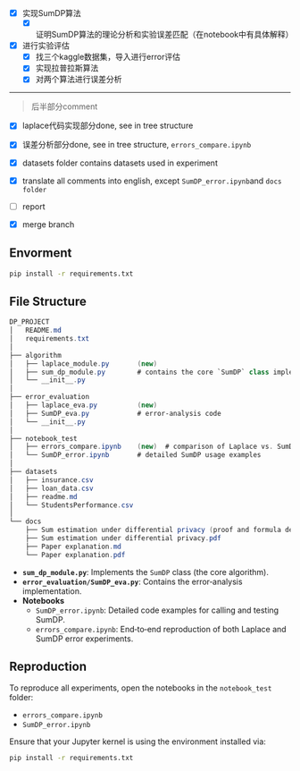 - [x] 实现SumDP算法
  - [x] 证明SumDP算法的理论分析和实验误差匹配（在notebook中有具体解释）

- [x] 进行实验评估
  - [x] 找三个kaggle数据集，导入进行error评估
  - [x] 实现拉普拉斯算法
  - [x] 对两个算法进行误差分析

---

>后半部分comment

   - [x] laplace代码实现部分done, see in tree structure
   - [x] 误差分析部分done, see in tree structure, `errors_compare.ipynb`
   - [x] datasets folder contains datasets used in experiment 
   - [x] translate all comments into english, except `SumDP_error.ipynb`and `docs folder`
   - [ ] report
   - [x] merge branch 



## Envorment

```bash
pip install -r requirements.txt
```

## File Structure

```csharp
DP_PROJECT
│   README.md
│   requirements.txt
│
├── algorithm
│   ├── laplace_module.py       (new)
│   ├── sum_dp_module.py        # contains the core `SumDP` class implementation
│   └── __init__.py
│
├── error_evaluation
│   ├── laplace_eva.py          (new)
│   ├── SumDP_eva.py            # error‐analysis code
│   └── __init__.py
│
├── notebook_test
│   ├── errors_compare.ipynb    (new)  # comparison of Laplace vs. SumDP errors
│   └── SumDP_error.ipynb       # detailed SumDP usage examples
│
├── datasets
│   ├── insurance.csv
│   ├── loan_data.csv
│   ├── readme.md
│   └── StudentsPerformance.csv
│
└── docs
    ├── Sum estimation under differential privacy (proof and formula design).md
    ├── Sum estimation under differential privacy.pdf
    ├── Paper explanation.md
    └── Paper explanation.pdf

```

- **`sum_dp_module.py`**: Implements the `SumDP` class (the core algorithm).
- **`error_evaluation/SumDP_eva.py`**: Contains the error‐analysis implementation.
- **Notebooks**
  - `SumDP_error.ipynb`: Detailed code examples for calling and testing SumDP.
  - `errors_compare.ipynb`: End‐to‐end reproduction of both Laplace and SumDP error experiments.

## Reproduction

To reproduce all experiments, open the notebooks in the `notebook_test` folder:

- `errors_compare.ipynb`
- `SumDP_error.ipynb`

Ensure that your Jupyter kernel is using the environment installed via:

```bash
pip install -r requirements.txt
```

